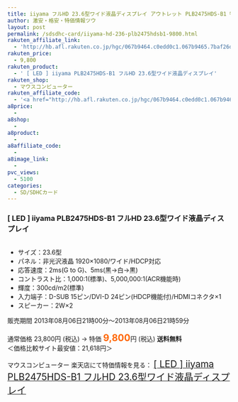 ```yaml
---
title: iiyama フルHD 23.6型ワイド液晶ディスプレイ アウトレット PLB2475HDS-B1 特価9,800円！送料無料！
author: 激安・格安・特価情報ツウ
layout: post
permalink: /sdsdhc-card/iiyama-hd-236-plb2475hdsb1-9800.html
rakuten_affiliate_link:
  - 'http://hb.afl.rakuten.co.jp/hgc/067b9464.c0edd0c1.067b9465.7baf26d7/?pc=http%3a%2f%2fitem.rakuten.co.jp%2fmousecomputer%2fiiyama-plb2475hds-b_o%2f%3fscid%3daf_link_img&amp;m=http%3a%2f%2fm.rakuten.co.jp%2fmousecomputer%2fi%2f10006822%2f'
rakuten_price:
  - 9,800
rakuten_product:
  - ' [ LED ] iiyama PLB2475HDS-B1 フルHD 23.6型ワイド液晶ディスプレイ'
rakuten_shop:
  - マウスコンピューター
rakuten_affiliate_code:
  - '<a href="http://hb.afl.rakuten.co.jp/hgc/067b9464.c0edd0c1.067b9465.7baf26d7/?pc=http%3a%2f%2fitem.rakuten.co.jp%2fmousecomputer%2fiiyama-plb2475hds-b_o%2f%3fscid%3daf_link_img&amp;m=http%3a%2f%2fm.rakuten.co.jp%2fmousecomputer%2fi%2f10006822%2f" target="_blank"><img src ="http://hbb.afl.rakuten.co.jp/hgb/?pc=http%3a%2f%2fthumbnail.image.rakuten.co.jp%2f%400_mall%2fmousecomputer%2fcabinet%2foutlet%2f1308-plb2475hds.gif%3f_ex%3d128x128&amp;m=http%3a%2f%2fthumbnail.image.rakuten.co.jp%2f%400_mall%2fmousecomputer%2fcabinet%2foutlet%2f1308-plb2475hds.gif%3f_ex%3d80x80" border="0"></a>'
a8price:
  - 
a8shop:
  - 
a8product:
  - 
a8affiliate_code:
  - 
a8image_link:
  - 
pvc_views:
  - 5100
categories:
  - SD/SDHCカード
---
```

### [ LED ] iiyama PLB2475HDS-B1 フルHD 23.6型ワイド液晶ディスプレイ

<div class="img-bg2 img_L">
  <a href="http://hb.afl.rakuten.co.jp/hgc/067b9464.c0edd0c1.067b9465.7baf26d7/?pc=http%3a%2f%2fitem.rakuten.co.jp%2fmousecomputer%2fiiyama-plb2475hds-b_o%2f%3fscid%3daf_link_img&m=http%3a%2f%2fm.rakuten.co.jp%2fmousecomputer%2fi%2f10006822%2f" target="_blank"><img src="http://hbb.afl.rakuten.co.jp/hgb/?pc=http%3a%2f%2fthumbnail.image.rakuten.co.jp%2f%400_mall%2fmousecomputer%2fcabinet%2foutlet%2f1308-plb2475hds.gif%3f_ex%3d128x128&m=http%3a%2f%2fthumbnail.image.rakuten.co.jp%2f%400_mall%2fmousecomputer%2fcabinet%2foutlet%2f1308-plb2475hds.gif%3f_ex%3d80x80" border="0" title="" alt="" /></a>
</div>

<!--more-->

  * サイズ：23.6型
  * パネル：非光沢液晶 1920&#215;1080/ワイド/HDCP対応
  * 応答速度：2ms(G to G)、5ms(黒→白→黒)
  * コントラスト比：1,000:1(標準)、5,000,000:1(ACR機能時)
  * 輝度：300cd/m2(標準)
  * 入力端子：D-SUB 15ピン/DVI-D 24ピン(HDCP機能付)/HDMIコネクタ×1
  * スピーカー：2W×2

販売期間 2013年08月06日21時00分～2013年08月06日21時59分  
<br clear="all" />通常価格 23,800円 (税込) → 特価 <span style="color: #ff6600; font-size: 150%;"><strong>9,800</strong></span>円 (税込) **送料無料**  
＜価格比較サイト最安値：21,618円＞

マウスコンピューター 楽天店にて特価情報を見る： <a href="http://hb.afl.rakuten.co.jp/hgc/067b9464.c0edd0c1.067b9465.7baf26d7/?pc=http%3a%2f%2fitem.rakuten.co.jp%2fmousecomputer%2fiiyama-plb2475hds-b_o%2f%3fscid%3daf_link_img&m=http%3a%2f%2fm.rakuten.co.jp%2fmousecomputer%2fi%2f10006822%2f" target="_blank"><span style="font-size: 150%;"> [ LED ] iiyama PLB2475HDS-B1 フルHD 23.6型ワイド液晶ディスプレイ</span></a>